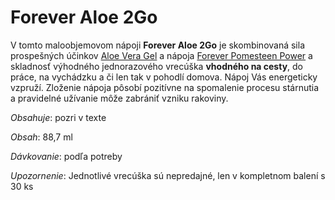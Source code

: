 Forever Aloe 2Go
================

V tomto maloobjemovom nápoji **Forever Aloe 2Go** je skombinovaná sila
prospešných účinkov [Aloe Vera
Gel](/produkty-FLP/aloe-vera-gel) a nápoja [Forever Pomesteen
Power](/produkty-FLP/forever-pomesteen-power) a skladnosť
výhodného jednorazového vrecúška **vhodného na cesty**, do práce, na vychádzku a
či len tak v pohodlí domova. Nápoj Vás energeticky vzpruží. Zloženie nápoja
pôsobí pozitívne na spomalenie procesu stárnutia a pravidelné užívanie môže
zabrániť vzniku rakoviny.

*Obsahuje*: pozri v texte

*Obsah*: 88,7 ml

*Dávkovanie*: podľa potreby

*Upozornenie*: Jednotlivé vrecúška sú nepredajné, len v kompletnom balení s 30
ks

